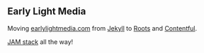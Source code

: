 ## Early Light Media

Moving [earlylightmedia.com](http://www.earlylightmedia.com) from [Jekyll](http://jekyllrb.com) to [Roots](http://roots.cx) and [Contentful](https://www.contentful.com).

[JAM stack](http://jamstack.org) all the way!
